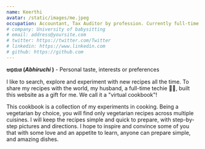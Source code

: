 ```yaml
---
name: Keerthi
avatar: /static/images/me.jpeg
occupation: Accountant, Tax Auditor by profession. Currently full-time babysitting my 3y old daughter 😅
# company: University of babysitting
# email: address@yoursite.com
# twitter: https://twitter.com/Twitter
# linkedin: https://www.linkedin.com
# github: https://github.com
---
```


**ಅಭಿರುಚಿ (_Abhiruchi_ )** - Personal taste, interests or preferences

I like to search, explore and experiment with new recipes all the time. To share my recipes with the world, my husband, a full-time techie 👨‍💻, built this website as a gift for me. We call it a "virtual cookbook"!

This cookbook is a collection of my experiments in cooking. Being a vegetarian by choice, you will find only vegetarian recipes across multiple cuisines. I will keep the recipes simple and quick to prepare, with step-by-step pictures and directions. I hope to inspire and convince some of you that with some love and an appetite to learn, anyone can prepare simple, and amazing dishes.

